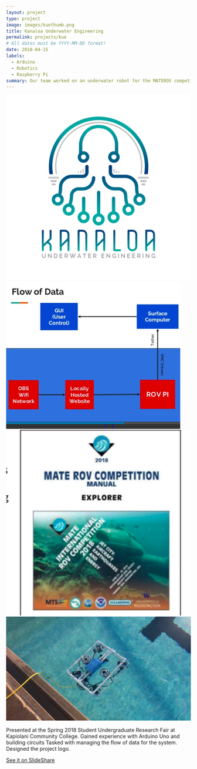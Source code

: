 ```yaml
---
layout: project
type: project
image: images/kuethumb.png
title: Kanaloa Underwater Engineering
permalink: projects/kue
# All dates must be YYYY-MM-DD format!
date: 2018-04-15
labels:
  - Arduino
  - Robotics
  - Raspberry Pi
summary: Our team worked on an underwater robot for the MATEROV competition.
---
```


<div class="ui small rounded images">
  <img class="ui centered image" src="../images/kue1.png">
  <img class="ui centered image" src="../images/kue2.png">
  <img class="ui centered image" src="../images/kue3.png">
  <img class="ui centered image" src="../images/kue4.PNG">

</div>

Presented at the Spring 2018 Student Undergraduate Research Fair at Kapiolani Community College.
Gained experience with Arduino Uno and building circuits
Tasked with managing the flow of data for the system.
Designed the project logo.

[See it on SlideShare](https://www.slideshare.net/secret/BiwbLTsExv1ASv)
